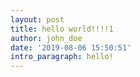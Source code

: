```yaml
---
layout: post
title: hello world!!!!1
author: john_doe
date: '2019-08-06 15:50:51'
intro_paragraph: hello!
---
```


